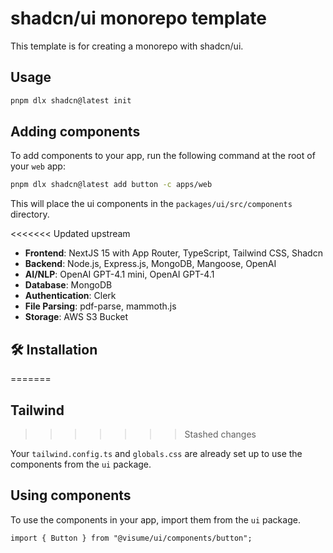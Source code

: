 # shadcn/ui monorepo template

This template is for creating a monorepo with shadcn/ui.

## Usage

```bash
pnpm dlx shadcn@latest init
```

## Adding components

To add components to your app, run the following command at the root of your `web` app:

```bash
pnpm dlx shadcn@latest add button -c apps/web
```

This will place the ui components in the `packages/ui/src/components` directory.

<<<<<<< Updated upstream
- **Frontend**: NextJS 15 with App Router, TypeScript, Tailwind CSS, Shadcn
- **Backend**: Node.js, Express.js, MongoDB, Mangoose, OpenAI
- **AI/NLP**: OpenAI GPT-4.1 mini, OpenAI GPT-4.1
- **Database**: MongoDB
- **Authentication**: Clerk
- **File Parsing**: pdf-parse, mammoth.js
- **Storage**: AWS S3 Bucket
  
## 🛠️ Installation
=======
## Tailwind
>>>>>>> Stashed changes

Your `tailwind.config.ts` and `globals.css` are already set up to use the components from the `ui` package.

## Using components

To use the components in your app, import them from the `ui` package.

```tsx
import { Button } from "@visume/ui/components/button";
```
